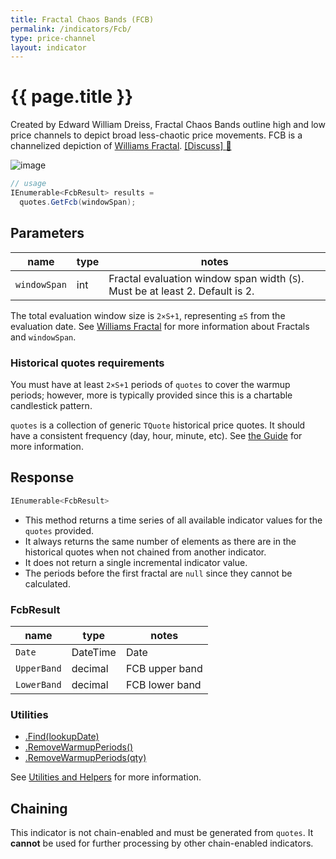 ```yaml
---
title: Fractal Chaos Bands (FCB)
permalink: /indicators/Fcb/
type: price-channel
layout: indicator
---
```


# {{ page.title }}

Created by Edward William Dreiss, Fractal Chaos Bands outline high and low price channels to depict broad less-chaotic price movements.  FCB is a channelized depiction of [Williams Fractal]({{site.baseurl}}/indicators/Fractal/#content).
[[Discuss] :speech_balloon:]({{site.github.repository_url}}/discussions/347 "Community discussion about this indicator")

![image]({{site.baseurl}}/assets/charts/Fcb.png)

```csharp
// usage
IEnumerable<FcbResult> results =
  quotes.GetFcb(windowSpan);
```

## Parameters

| name | type | notes
| -- |-- |--
| `windowSpan` | int | Fractal evaluation window span width (`S`).  Must be at least 2.  Default is 2.

The total evaluation window size is `2×S+1`, representing `±S` from the evaluation date.  See [Williams Fractal]({{site.baseurl}}/indicators/Fractal/#content) for more information about Fractals and `windowSpan`.

### Historical quotes requirements

You must have at least `2×S+1` periods of `quotes` to cover the warmup periods; however, more is typically provided since this is a chartable candlestick pattern.

`quotes` is a collection of generic `TQuote` historical price quotes.  It should have a consistent frequency (day, hour, minute, etc).  See [the Guide]({{site.baseurl}}/guide/#historical-quotes) for more information.

## Response

```csharp
IEnumerable<FcbResult>
```

- This method returns a time series of all available indicator values for the `quotes` provided.
- It always returns the same number of elements as there are in the historical quotes when not chained from another indicator.
- It does not return a single incremental indicator value.
- The periods before the first fractal are `null` since they cannot be calculated.

### FcbResult

| name | type | notes
| -- |-- |--
| `Date` | DateTime | Date
| `UpperBand` | decimal | FCB upper band
| `LowerBand` | decimal | FCB lower band

### Utilities

- [.Find(lookupDate)]({{site.baseurl}}/utilities#find-indicator-result-by-date)
- [.RemoveWarmupPeriods()]({{site.baseurl}}/utilities#remove-warmup-periods)
- [.RemoveWarmupPeriods(qty)]({{site.baseurl}}/utilities#remove-warmup-periods)

See [Utilities and Helpers]({{site.baseurl}}/utilities#utilities-for-indicator-results) for more information.

## Chaining

This indicator is not chain-enabled and must be generated from `quotes`.  It **cannot** be used for further processing by other chain-enabled indicators.
